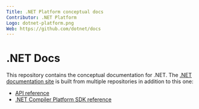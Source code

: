 ```yaml
---
Title: .NET Platform conceptual docs
Contributor: .NET Platform
Logo: dotnet-platform.png
Web: https://github.com/dotnet/docs
---
```

# .NET Docs

This repository contains the conceptual documentation for .NET. The [.NET documentation site](https://docs.microsoft.com/dotnet) is built from multiple repositories in addition to this one:

- [API reference](https://github.com/dotnet/dotnet-api-docs)
- [.NET Compiler Platform SDK reference](https://github.com/dotnet/roslyn-api-docs)

